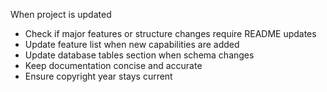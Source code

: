 When project is updated

- Check if major features or structure changes require README updates
- Update feature list when new capabilities are added
- Update database tables section when schema changes
- Keep documentation concise and accurate
- Ensure copyright year stays current